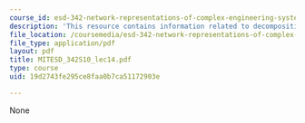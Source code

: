```yaml
---
course_id: esd-342-network-representations-of-complex-engineering-systems-spring-2010
description: 'This resource contains information related to decomposition.  '
file_location: /coursemedia/esd-342-network-representations-of-complex-engineering-systems-spring-2010/19d2743fe295ce8faa0b7ca51172903e_MITESD_342S10_lec14.pdf
file_type: application/pdf
layout: pdf
title: MITESD_342S10_lec14.pdf
type: course
uid: 19d2743fe295ce8faa0b7ca51172903e

---
```

None